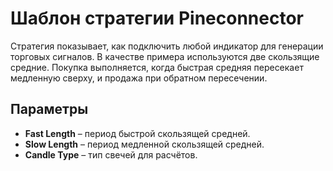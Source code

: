 # Шаблон стратегии Pineconnector

Стратегия показывает, как подключить любой индикатор для генерации торговых сигналов. В качестве примера используются две скользящие средние. Покупка выполняется, когда быстрая средняя пересекает медленную сверху, и продажа при обратном пересечении.

## Параметры
- **Fast Length** – период быстрой скользящей средней.
- **Slow Length** – период медленной скользящей средней.
- **Candle Type** – тип свечей для расчётов.
